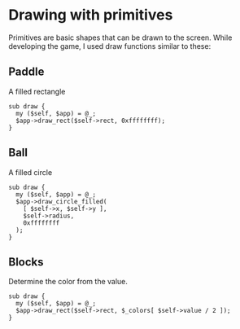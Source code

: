 # Drawing with primitives

Primitives are basic shapes that can be drawn to the screen.  While
developing the game, I used draw functions similar to these:

## Paddle

A filled rectangle

    sub draw {
      my ($self, $app) = @_;
      $app->draw_rect($self->rect, 0xffffffff);
    }

## Ball

A filled circle

    sub draw {
      my ($self, $app) = @_;
      $app->draw_circle_filled(
        [ $self->x, $self->y ],
        $self->radius,
        0xffffffff
      );
    }

## Blocks

Determine the color from the value.

    sub draw {
      my ($self, $app) = @_;
      $app->draw_rect($self->rect, $_colors[ $self->value / 2 ]);
    }

